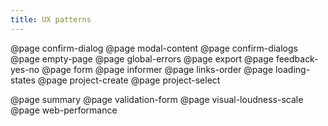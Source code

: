 ```yaml
---
title: UX patterns
---
```


@page confirm-dialog
@page modal-content
@page confirm-dialogs
@page empty-page
@page global-errors
@page export
@page feedback-yes-no
@page form
@page informer
@page links-order
@page loading-states
@page project-create
@page project-select

@page summary
@page validation-form
@page visual-loudness-scale
@page web-performance
